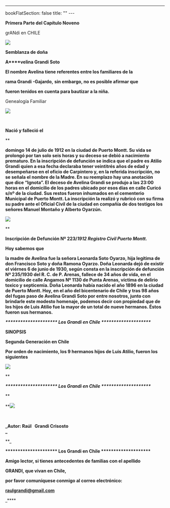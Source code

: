 ---
bookFlatSection: false
title: ""
--- 

**Primera Parte del Capítulo Noveno**

grANdi en CHILE

[![](https://sites.google.com/site/avelinagrandisoto/_/rsrc/1314293344929/home/PortadaCapituloIX.jpg)](https://sites.google.com/site/avelinagrandisoto/home/PortadaCapituloIX.jpg?attredirects=0)

**Semblanza de doña**

**A****velina Grandi Soto**

**El nombre Avelina tiene referentes entre los familiares de la**

**rama Grandi -Gajardo,** **sin embargo, no es posible afirmar que**

**fueron tenidos en cuenta para bautizar a la niña.**

Genealogía Familiar 

[![](https://sites.google.com/site/avelinagrandisoto/_/rsrc/1314291117007/home/1%20Genealog%C3%ADa%20Avelina%20Grandi%20Soto.jpg)](https://sites.google.com/site/avelinagrandisoto/home/1%20Genealog%C3%ADa%20Avelina%20Grandi%20Soto.jpg?attredirects=0)

 

****Nació y falleció el****

**

**domingo 14 de julio de 1912 en la ciudad de Puerto Montt. Su vida se prolongó por tan solo seis horas y su deceso se debió a nacimiento prematuro. En la inscripción de defunción se indica que el padre es Atilio Grandi quien a esa fecha declaraba tener veintitrés años de edad y desempeñarse en el oficio de Carpintero y, en la referida inscripción, no se señala el nombre de la Madre. En su reemplazo hay una anotación que dice “Ignota”. El deceso de Avelina Grandi se produjo a las 23:00 horas en el domicilio de los padres ubicado por esos días en calle Curicó s/nº de la ciudad. Sus restos fueron inhumados en el cementerio Municipal de Puerto Montt. La inscripción la realizó y rubricó con su firma su padre ante el Oficial Civil de la ciudad en compañía de dos testigos los señores Manuel Montaño y Alberto Oyarzún.**

[![](https://sites.google.com/site/avelinagrandisoto/_/rsrc/1292008186921/home/157-LAGC-CERT-Nac-Avelina-Grandi-Soto.jpg?height=272&width=788)](https://sites.google.com/site/avelinagrandisoto/home/157-LAGC-CERT-Nac-Avelina-Grandi-Soto.jpg?attredirects=0)

**

**Inscripción de Defunción Nº 223/_1912_ _Registro Civil Puerto Montt._**

**Hoy sabemos que**

**la madre de Avelina fue la señora Leonarda Soto Oyarzo, hija legítima de don Francisco Soto y doña Ramona Oyarzo. Doña Leonarda dejó de existir el viérnes 6 de junio de 1930, según consta en la inscripción de defunción Nº 235/1930 del R. C. de P. Arenas, fallece de 34 años de vida, en el domicilio de calle Angamos Nº 1130 de Punta Arenas, víctima de delirio toxico y septicemia. Doña Leonarda había nacido el año 1896 en la ciudad de Puerto Montt. Hoy, en el año del bicentenario de Chile y tras 98 años del fugas paso de Avelina Grandi Soto por entre nosotros, junto con brindarle este modesto homenaje, podemos decir con propiedad que de los hijos de Luis Atilio fue la mayor de un total de nueve hermanos. Éstos fueron sus hermanos.**

_**\*\*\*\*\*\*\*\*\*\*\*\*\*\*\*\*\*\*\*\*\* Los Grandi en Chile \*\*\*\*\*\*\*\*\*\*\*\*\*\*\*\*\*\*\*\***_

**SINOPSIS**

****Segunda Generación en Chile****

**Por orden de nacimiento, los 9 hermanos hijos de Luis Atilio, fueron los siguientes** 

[![](https://sites.google.com/site/avelinagrandisoto/_/rsrc/1303567205495/home/HijosDeLuisAtilio.JPG?height=273&width=732)](https://sites.google.com/site/avelinagrandisoto/home/HijosDeLuisAtilio.JPG?attredirects=0)

**

_**\*\*\*\*\*\*\*\*\*\*\*\*\*\*\*\*\*\*\*\*\* Los Grandi en Chile \*\*\*\*\*\*\*\*\*\*\*\*\*\*\*\*\*\*\*\***_

**

 **[![](https://sites.google.com/site/avelinagrandisoto/_/rsrc/1303567196317/home/002-P-AUTOR.jpg)](https://sites.google.com/site/avelinagrandisoto/home/002-P-AUTOR.jpg?attredirects=0)

 

**_Autor: Raúl   Grandi Crisosto  
_**

**_

**\*\*\*\*\*\*\*\*\*\*\*\*\*\*\*\*\*\*\*\*\* Los Grandi en Chile \*\*\*\*\*\*\*\*\*\*\*\*\*\*\*\*\*\*\*\***

**Amigo lector, si tienes antecedentes de familias con el apellido** 

 **GRANDI, que vivan en Chile,** 

**por favor comuníquese conmigo al correo electrónico:** 

 **[raulgrandi@gmail.com](mailto:raulgrandi@gmail.com)**





_****